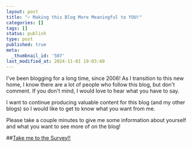 ```yaml
---
layout: post
title: "✓ Making this Blog More Meaningful to YOU!"
categories: []
tags: []
status: publish
type: post
published: true
meta:
  _thumbnail_id: '507'
last_modified_at: 2024-11-01 19:03:49
---
```


I've been blogging for a long time, since 2006! As I transition to this new home, I know there are a lot of people who follow this blog, but don't comment. If you don't mind, I would love to hear what you have to say.





I want to continue producing valuable content for this blog (and my other blogs) so I would like to get to know what you want from me.





Please take a couple minutes to give me some information about yourself and what you want to see more of on the blog!


##[Take me to the Survey!!](https://docs.google.com/forms/d/1onbQ_GbnSNvAwJD2pee09kMc8Cp0TVR5n0b1aBRmtdU/viewform)
